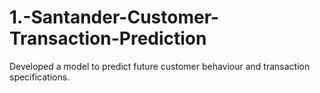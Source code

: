 # 1.-Santander-Customer-Transaction-Prediction
Developed a model to predict future customer behaviour and transaction specifications. 
